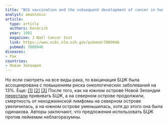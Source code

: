 ```yaml
---
title: "BCG vaccination and the subsequent development of cancer in humans"
analyst: amantonio
article:
  type: article
  authors: Kendrick
  year: 1981
  magazine: J Natl Cancer Inst
  link: https://www.ncbi.nlm.nih.gov/pubmed/7009946
  pubmed: 7009946
diseases:
- Рак
countries:
- Новая Зеландия
---
```


Но если смотреть на все виды рака, то вакцинация БЦЖ была ассоциирована с повышениям риска онкологических заболеваний на 13%. Еще: [[1]](https://www.ncbi.nlm.nih.gov/pubmed/1173247) [[2]](https://www.ncbi.nlm.nih.gov/pubmed/344899) [[3]](http://www.tuberculosisjournal.com/article/0041-3879(91)90059-2/fulltext)
После того, как на южном острове Новой Зеландии [перестали](https://www.ncbi.nlm.nih.gov/pubmed/624598) прививать БЦЖ, а на северном острове продолжили, смертность от неходжкинской лимфомы на северном острове увеличилась, а на южном острове уменьшилась, хотя до этого она была одинакова. Авторы заключают, что предложения использовать БЦЖ против лейкемии неблагоразумны.
